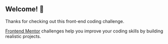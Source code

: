 ## Welcome! 👋

Thanks for checking out this front-end coding challenge.

[Frontend Mentor](https://www.frontendmentor.io) challenges help you improve your coding skills by building realistic projects.
